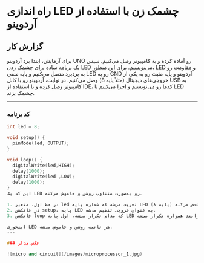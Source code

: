 # راه اندازی LED چشمک زن با استفاده از آردوینو 
## گزارش کار 

برای آزمایش، ابتدا برد آردوینو UNO رو آماده کرده و به کامپیوتر وصل می‌کنیم. سپس یک برنامه ساده برای چشمک زدن LED می‌نویسیم. برای این منظور، LED و مقاومت رو به بردبرد متصل می‌کنیم و پایه منفی LED رو به GND آردوینو و پایه مثبت رو به یکی از خروجی‌های دیجیتال (مثلاً پایه 8) وصل می‌کنیم. در نهایت، آردوینو رو با کابل USB به کامپیوتر وصل کرده و با استفاده از IDE، کدها رو می‌نویسیم و اجرا می‌کنیم تا LED چشمک بزند.

---

### کد برنامه 

```cpp
int led = 8;   

void setup() {  
  pinMode(led, OUTPUT); 
}

void loop() {   
  digitalWrite(led,HIGH);   
  delay(1000);  
  digitalWrite(led ,LOW);   
  delay(1000);
}
این کد یک LED رو به‌صورت متناوب روشن و خاموش می‌کنه. 

1. در خط اول، متغیر led تعریف می‌شه که شماره پایه LED رو مشخص می‌کنه (پایه ۸).
2. در فانکشن setup، پایه LED به عنوان خروجی تنظیم می‌شه.
3. فانکشن loop که مدام تکرار می‌شه، اول پایه LED رو روشن می‌کنه (ولتاژ ۵ ولت)، بعد از یک ثانیه (۱۰۰۰ میلی‌ثانیه) خاموشش می‌کنه (ولتاژ صفر). این فرایند همواره تکرار می‌شه.

اینجوری LED هر ثانیه روشن و خاموش می‌شه.
---

### عکس مدار 

![micro and circuit](/images/microprocessor_1.jpg)
